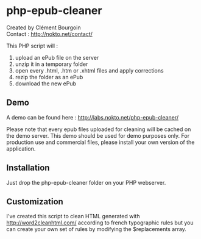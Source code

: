 php-epub-cleaner
================

Created by Clément Bourgoin  
Contact : http://nokto.net/contact/

This PHP script will :  
1. upload an ePub file on the server  
2. unzip it in a temporary folder  
3. open every .html, .htm or .xhtml files and apply corrections  
4. rezip the folder as an ePub  
5. download the new ePub  

Demo
----

A demo can be found here : http://labs.nokto.net/php-epub-cleaner/

Please note that every epub files uploaded for cleaning will be cached on the demo server. This demo should be used for demo purposes only. For production use and commercial files, please install your own version of the application.

Installation
------------

Just drop the php-epub-cleaner folder on your PHP webserver.

Customization
-------------

I've created this script to clean HTML generated with http://word2cleanhtml.com/ according to french typographic rules but you can create your own set of rules by modifying the $replacements array.
